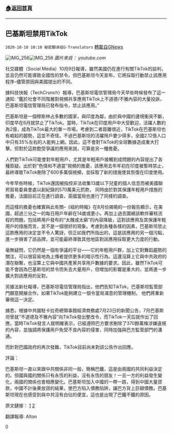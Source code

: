 ###  [:house:返回首頁](https://github.com/ourhimalayas/txt)
---

## 巴基斯坦禁用TikTok
`2020-10-10 10:18 秘密翻译组G-Translators` [轉載自GNews](https://gnews.org/zh-hant/415822/)

![IMG_256]()![IMG_256](https://s3.amazonaws.com/gnews-media-offload/wp-content/uploads/2020/10/10101229/1-59.png)
*圖片來自：* *youtube.com*

社交媒體（Social Media）10月9日報導，雖然美國仍在進行有關TikTok的談判，並且仍然可能導致全國性的禁令，但巴基斯坦今天宣布，它將採取行動禁止該應用程序–儘管原因與美國提出的不同。

據科技快報（TechCrunch）報導，巴基斯坦電信管理局今天早些時候發布了這一通知: “鑑於社會不同階層對視頻共享應用TikTok上不道德/不雅內容的大量投訴，巴基斯坦電信管理局已發布指令，禁止該應用。”

巴基斯坦是一個穆斯林占多數的國家，與印度為鄰，由於與中國的邊境衝突不斷，印度早在6月就禁止了TikTok。當時，TikTok在印度用戶中大受歡迎，活躍人數約為2億，成為TikTok最大的單一市場，考慮到二者距離很近，TikTok在巴基斯坦也有崛起的趨勢，這並不奇怪，不過巴基斯坦的活躍用戶要少得多，全國2.12億人口中只有35%左右的人能夠上網。因此，這不會對TikTok的全球數據造成重大打擊。但對於這款飽受爭議的應用來說，可算是另一種擔憂。

人們對TikTok可能會對年輕用戶，尤其是年輕用戶接觸到成問題的內容提出了各種質疑。出於對”色情和不適當”視頻的擔憂，該應用去年年初在印度被暫時禁止，最終導致TikTok刪除了600多萬個視頻，並採取了新的措施使其恢復在印度使用。

今年早些時候，TikTok還因被指控非法收集13歲以下兒童的個人信息而被美國聯邦貿易委員會處以創紀錄的570萬美元罰款， 同時由於對其保護年輕用戶措施的擔憂，法國目前正在進行調查。英國當局也進行了同樣的調查。

而這樣的擔憂也確實與此有關–《紐約時報》在8月份揭曉的一份報告顯示，在美國，超過三分之一的每日用戶年齡在14歲或更小。再加上過去圍繞該軟件審核流程的問題，包括將用戶發布的“太醜或太窮”的內容降級，這對該應用及其保護年輕用戶的措施而言，並不是一個很好的現象。考慮到各種各樣的因素，巴基斯坦禁止這款應用的決定並不令人驚訝，但正如我們所指出的，這是該應用的另一個污點，進一步損害了該品牌，並可能最終導致其他地區對該應用採取更大力度的行動。

毫無疑問，它仍然是一個有爭議的平台——它的年輕用戶群，加上它對舞蹈趨勢的關注，可以很容易地為上傳者提供更多的暗示性行為。這還沒算上它與中共政府的潛在聯繫，也沒算上它與中國共產黨共享用戶數據的要求。因此，雖然TikTok可能不會因為巴基斯坦的禁令而失去大量用戶，但增加的影響是重大的，並將進一步擴大對該應用的反對。

另據法新社報導，巴基斯坦電信管理局指出，他們告知TikTok，巴基斯坦監管部門願意開展合作。如果TikTok能夠建立一個令當局滿意的管理機制， 他們將重新審視這一決定。

據悉，根據中共國駐卡拉奇總領事館經濟商務處7月23日的新聞公告，7月巴基斯坦曾就“不道德及不雅內容”向TikTok發出整改令，而TikTok一天后就作出了回應。當時TikTok發言人就明確表示，已經遵照巴方要求刪除了370餘萬條涉嫌違規的內容，並強調將保護用戶免受不良內容的侵害，同時加強與巴方監管部門的溝通。

而針對巴國政府的再次發難，TikTok目前尚未對該公告作出回應。

評論：

巴基斯坦一直以來跟中共關係非同一般，簡稱巴鐵，這是由兩國的共同利益決定的。但國與國的關係只有永恆的利益，沒有永恆的朋友！一旦一方的利益發生變化，兩國的關係也會相應變化。巴基斯坦加入中國的一帶一路，得到中國大量貸款，中國不計後果放貸的結果，使巴方陷入債務陷阱，讓巴方背上巨額債務。巴基斯坦現在也感受到與中共沒有白佔的便宜，這也是出現了巴鐵不鐵的原因。

原文鏈接： [1](https://www.socialmediatoday.com/news/pakistan-bans-tiktok-due-to-immoral-and-indecent-content/586794/) [2](https://www.rfi.fr/cn/%E4%BA%9A%E6%B4%B2/20201009-%E5%B7%B4%E5%9F%BA%E6%96%AF%E5%9D%A6%E7%A6%81%E7%94%A8tiktok-%E6%8C%87%E5%85%B6-%E5%90%AB%E6%9C%89%E4%B8%8D%E9%81%93%E5%BE%B7-%E4%B8%8D%E9%9B%85%E5%86%85%E5%AE%B9)

翻譯報導: Alton

0
